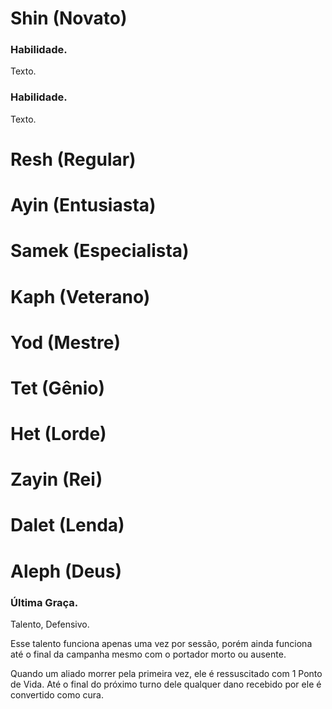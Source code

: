 # Shin (Novato)

### Habilidade.

Texto.

### Habilidade.

Texto.

# Resh (Regular)

# Ayin (Entusiasta)

# Samek (Especialista)

# Kaph (Veterano)

# Yod (Mestre)

# Tet (Gênio)

# Het (Lorde)

# Zayin (Rei)

# Dalet (Lenda)

# Aleph (Deus)

### Última Graça.

Talento, Defensivo.

Esse talento funciona apenas uma vez por sessão, porém ainda funciona até o final da campanha mesmo com o portador morto ou ausente.

Quando um aliado morrer pela primeira vez, ele é ressuscitado com 1 Ponto de Vida. Até o final do próximo turno dele qualquer dano recebido por ele é convertido como cura.